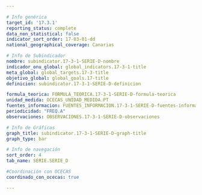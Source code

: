 ```yaml
---

# Info genérica
target_id: '17.3.1'
reporting_status: complete
data_non_statistical: false
indicator_sort_order: 17-03-01-dd
national_geographical_coverage: Canarias

# Info de Subindicador
nombre: subindicator.17-3-1-SERIE-D-nombre
indicador_onu_global: global_indicators.17-3-1-title
meta_global: global_targets.17-3-title
objetivo_global: global_goals.17-title
definicion: subindicator.17-3-1-SERIE-D-definicion

formula_teorica: FORMULA_TEORICA.17-3-1-SERIE-D-formula-teorica
unidad_medida: OCECAS_UNIDAD_MEDIDA.PT
fuentes_informacion: FUENTES_INFORMACION.17-3-1-SERIE-D-fuentes-informacion
periodicidad: "FREQ.A"
observaciones: OBSERVACIONES.17-3-1-SERIE-D-observaciones

# Info de Gráficas
graph_title: subindicator.17-3-1-SERIE-D-graph-title
graph_type: bar

# Info de navegación
sort_order: 4
tab_name: SERIE.SERIE_D

#Coordinación con OCECAS
coordinado_con_ocecas: true

---
```


